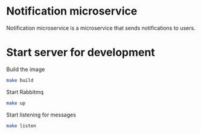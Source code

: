 # Notification microservice
Notification microservice is a microservice that sends notifications to users.

# Start server for development

Build the image
```bash
make build
```

Start Rabbitmq
```bash
make up
```

Start listening for messages
```bash
make listen
```
